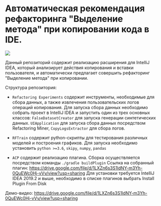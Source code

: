 # Автоматическая рекомендация рефакторинга "Выделение метода" при копировании кода в IDE.


![](demo.gif)


Данный репозиторий содержит реализацию расширения для IntelliJ IDEA, который анализирует действия копирования и вставки пользователя, и автоматически предлагает совершить рефакторинг "Выделение метода" при копировании.

Структура репозитория:
* `Refactoring Experiments` содержит инструменты, необходимые для сбора данных, а также извлечения пользовательских логов операций копирования.
Для запуска сбора данных необходимо собрать проект в IntelliJ IDEA и запустить один из трех основных классов: `FalseDatasetCreator` для запуска генерации синтетических данных. `UIApplication` для запуска сбора данных посредством Refactoring Miner, `CopyLogsExtractor` для сбора логов.

* `RFTrain` содержит python-скрипты для тестирования различных моделей и построения графиков. Для запуска необходимо установить `python >=3.6`, `skipy`, `numpy`, `pandas`

* `ACP` содержит реализацию плагина. Сборка осуществляется посредством команды `./gradle buildPlugin`
Ссылка на собранный плагин: https://drive.google.com/file/d/1LXZn6s3S1ldNY-m3Yh-0QuEWc0Hj-vVv/view?usp=sharing
Для установки требуется IntelliJ IDEA 2019.2 и выше, необходимо в списке плагинов выбрать Install Plugin From Disk

Демо-видео: https://drive.google.com/file/d/1LXZn6s3S1ldNY-m3Yh-0QuEWc0Hj-vVv/view?usp=sharing

